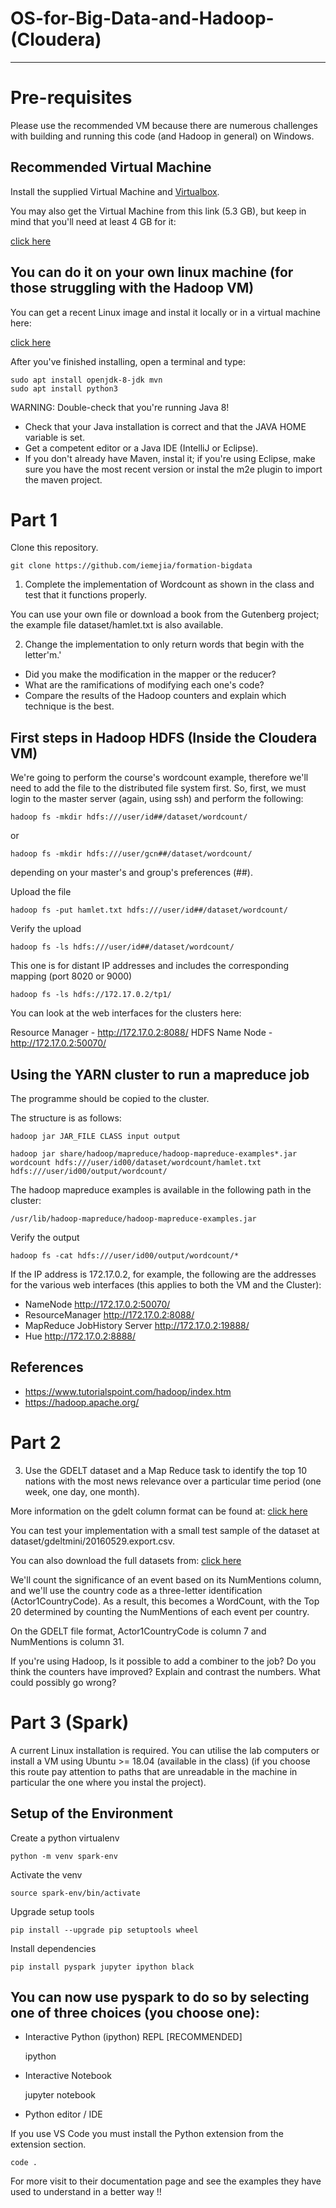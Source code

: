 # OS-for-Big-Data-and-Hadoop-(Cloudera)
-----------------------------------------

# Pre-requisites

Please use the recommended VM because there are numerous challenges with building and running this code (and Hadoop in general) on Windows. 

## Recommended Virtual Machine

Install the supplied Virtual Machine and [Virtualbox](https://www.virtualbox.org/wiki/Downloads). 

You may also get the Virtual Machine from this link (5.3 GB), but keep in mind that you'll need at least 4 GB for it:

[click here](https://downloads.cloudera.com/demo_vm/virtualbox/cloudera-quickstart-vm-5.13.0-0-virtualbox.zip)

## You can do it on your own linux machine (for those struggling with the Hadoop VM) 

You can get a recent Linux image and instal it locally or in a virtual machine here:

[click here](https://ubuntu.com/download/desktop/thank-you?version=20.04.2.0&architecture=amd64)



After you've finished installing, open a terminal and type:

    sudo apt install openjdk-8-jdk mvn
    sudo apt install python3

WARNING: Double-check that you're running Java 8!

- Check that your Java installation is correct and that the JAVA HOME variable is set.
- Get a competent editor or a Java IDE (IntelliJ or Eclipse).
- If you don't already have Maven, instal it; if you're using Eclipse, make sure you have the most recent version or instal the m2e plugin to import the maven project.

# Part 1

Clone this repository.

    git clone https://github.com/iemejia/formation-bigdata

1. Complete the implementation of Wordcount as shown in the class and test that it functions properly.

You can use your own file or download a book from the Gutenberg project; the example file dataset/hamlet.txt is also available.

2. Change the implementation to only return words that begin with the letter'm.'

- Did you make the modification in the mapper or the reducer?
- What are the ramifications of modifying each one's code?
- Compare the results of the Hadoop counters and explain which technique is the best.

## First steps in Hadoop HDFS (Inside the Cloudera VM)

We're going to perform the course's wordcount example, therefore we'll need to add the file to the distributed file system first.
So, first, we must login to the master server (again, using ssh) and perform the following:

    hadoop fs -mkdir hdfs:///user/id##/dataset/wordcount/

or

    hadoop fs -mkdir hdfs:///user/gcn##/dataset/wordcount/

depending on your master's and group's preferences (##).

Upload the file

    hadoop fs -put hamlet.txt hdfs:///user/id##/dataset/wordcount/

Verify the upload

    hadoop fs -ls hdfs:///user/id##/dataset/wordcount/

This one is for distant IP addresses and includes the corresponding mapping (port 8020 or 9000)

    hadoop fs -ls hdfs://172.17.0.2/tp1/

You can look at the web interfaces for the clusters here:

Resource Manager - http://172.17.0.2:8088/
HDFS Name Node - http://172.17.0.2:50070/

## Using the YARN cluster to run a mapreduce job

The programme should be copied to the cluster.

The structure is as follows:

    hadoop jar JAR_FILE CLASS input output

    hadoop jar share/hadoop/mapreduce/hadoop-mapreduce-examples*.jar wordcount hdfs:///user/id00/dataset/wordcount/hamlet.txt hdfs:///user/id00/output/wordcount/

The hadoop mapreduce examples is available in the following path in the cluster:

    /usr/lib/hadoop-mapreduce/hadoop-mapreduce-examples.jar

Verify the output

    hadoop fs -cat hdfs:///user/id00/output/wordcount/*

If the IP address is 172.17.0.2, for example, the following are the addresses for the various web interfaces (this applies to both the VM and the Cluster):

- NameNode http://172.17.0.2:50070/
- ResourceManager http://172.17.0.2:8088/
- MapReduce JobHistory Server http://172.17.0.2:19888/
- Hue http://172.17.0.2:8888/

## References

- https://www.tutorialspoint.com/hadoop/index.htm
- https://hadoop.apache.org/


# Part 2

3. Use the GDELT dataset and a Map Reduce task to identify the top 10 nations with the most news relevance over a particular time period (one week, one day, one month).

More information on the gdelt column format can be found at:
[click here](http://data.gdeltproject.org/documentation/GDELT-Data_Format_Codebook.pdf)

You can test your implementation with a small test sample of the dataset at dataset/gdeltmini/20160529.export.csv.

You can also download the full datasets from:
[click here](http://data.gdeltproject.org/events/index.html)

We'll count the significance of an event based on its NumMentions column, and we'll use the country code as a three-letter identification (Actor1CountryCode).
As a result, this becomes a WordCount, with the Top 20 determined by counting the NumMentions of each event per country.


On the GDELT file format, Actor1CountryCode is column 7 and NumMentions is column 31.


If you're using Hadoop, Is it possible to add a combiner to the job? Do you think the counters have improved? Explain and contrast the numbers. What could possibly go wrong?


# Part 3 (Spark)

A current Linux installation is required. You can utilise the lab computers or install a VM using Ubuntu >= 18.04 (available in the class) (if you choose this route pay attention to paths that are unreadable in the machine in particular the one where you instal the project).

## Setup of the Environment

Create a python virtualenv

    python -m venv spark-env

Activate the venv

    source spark-env/bin/activate

Upgrade setup tools

    pip install --upgrade pip setuptools wheel

Install dependencies

    pip install pyspark jupyter ipython black

## You can now use pyspark to do so by selecting one of three choices (you choose one): 

- Interactive Python (ipython) REPL [RECOMMENDED]

    ipython

- Interactive Notebook

    jupyter notebook

- Python editor / IDE

If you use VS Code you must install the Python extension from the extension section.

    code .

For more visit to their documentation page and see the examples they have used to understand in a better way !!
